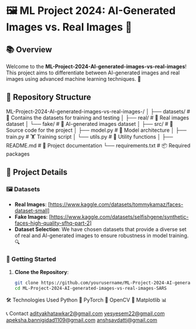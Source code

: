 # 🖼️ ML Project 2024: AI-Generated Images vs. Real Images 🌟

## 📚 Overview

Welcome to the **ML-Project-2024-AI-generated-images-vs-real-images**! This project aims to differentiate between AI-generated images and real images using advanced machine learning techniques. 🚀

## 📂 Repository Structure

ML-Project-2024-AI-generated-images-vs-real-images-/ │ ├── datasets/ # 📁 Contains the datasets for training and testing │ ├── real/ # 📁 Real images dataset │ └── fake/ # 📁 AI-generated images dataset │ ├── src/ # 📁 Source code for the project │ ├── model.py # 🧠 Model architecture │ ├── train.py # 🏋️ Training script │ └── utils.py # 🔧 Utility functions │ ├── README.md # 📄 Project documentation └── requirements.txt # 📦 Required packages

## 🧠 Project Details

### 🖼️ Datasets

- **Real Images**: [https://www.kaggle.com/datasets/tommykamaz/faces-dataset-small]
- **Fake Images**: [https://www.kaggle.com/datasets/selfishgene/synthetic-faces-high-quality-sfhq-part-2]
- **Dataset Selection**: We have chosen datasets that provide a diverse set of real and AI-generated images to ensure robustness in model training. 🔍

### 🚀 Getting Started

1. **Clone the Repository**:
   ```bash
   git clone https://github.com/yourusername/ML-Project-2024-AI-generated-images-vs-real-images-SARS.git
   cd ML-Project-2024-AI-generated-images-vs-real-images-SARS
   ```

🛠️ Technologies Used
Python 🐍
PyTorch 🧠
OpenCV 📸
Matplotlib 📊

📞 Contact
adityakhatawkar2@gmail.com
yesyesem22@gmail.com
apeksha.bannigidad1109@gmail.com
anshsavdatti@gmail.com
